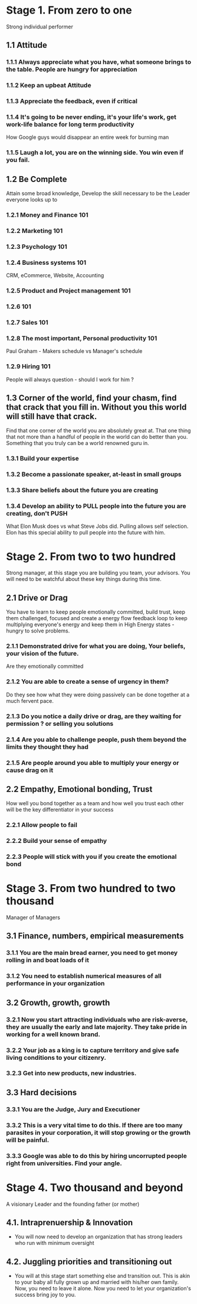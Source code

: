# Stage 1. From zero to one
Strong individual performer

## 1.1 Attitude

### 1.1.1 Always appreciate what you have, what someone brings to the table. People are hungry for appreciation

### 1.1.2 Keep an upbeat Attitude

### 1.1.3 Appreciate the feedback, even if critical

### 1.1.4 It's going to be never ending, it's your life's work, get work-life balance for long term productivity
How Google guys would disappear an entire week for burning man

### 1.1.5 Laugh a lot, you are on the winning side. You win even if you fail.

## 1.2 Be Complete
Attain some broad knowledge, Develop the skill necessary to be the Leader everyone looks up to

### 1.2.1 Money and Finance 101

### 1.2.2 Marketing 101

### 1.2.3 Psychology 101

### 1.2.4 Business systems 101
CRM, eCommerce, Website, Accounting

### 1.2.5 Product and Project management 101

### 1.2.6  101

### 1.2.7 Sales 101

### 1.2.8 The most important, Personal productivity 101
Paul Graham - Makers schedule vs Manager's schedule

### 1.2.9 Hiring 101
People will always question - should I work for him ?

## 1.3 Corner of the world, find your chasm, find that crack that you fill in. Without you this world will still have that crack.
Find that one corner of the world you are absolutely great at. That one thing that not more than a handful of people in the world can do better than you. Something that you truly can be a world renowned guru in.

### 1.3.1 Build your expertise

### 1.3.2 Become a passionate speaker, at-least in small groups

### 1.3.3 Share beliefs about the future you are creating

### 1.3.4 Develop an ability to PULL people into the future you are creating, don't PUSH
What Elon Musk does vs what Steve Jobs did.  Pulling allows self selection.  Elon has this special ability to pull people into the future with him.

# Stage 2. From two to two hundred
Strong manager, at this stage you are building you team, your advisors. You will need to be watchful about these key things during this time.

## 2.1 Drive or Drag
You have to learn to keep people emotionally committed, build trust, keep them challenged, focused and create a energy flow feedback loop to keep multiplying everyone's energy and keep them in High Energy states - hungry to solve problems.

### 2.1.1 Demonstrated drive for what you are doing, Your beliefs, your vision of the future.
Are they emotionally committed

### 2.1.2 You are able to create a sense of urgency in them?
Do they see how what they were doing passively can be done together at a much fervent pace.

### 2.1.3 Do you notice a daily drive or drag, are they waiting for permission ? or selling you solutions

### 2.1.4 Are you able to challenge people, push them beyond the limits they thought they had

### 2.1.5 Are people around you able to multiply your energy or cause drag on it

## 2.2 Empathy, Emotional bonding, Trust
How well you bond together as a team and how well you trust each other will be the key differentiator in your success

### 2.2.1 Allow people to fail

### 2.2.2 Build your sense of empathy

### 2.2.3 People will stick with you if you create the emotional bond

# Stage 3. From two hundred to two thousand
Manager of Managers

## 3.1 Finance, numbers, empirical measurements

### 3.1.1 You are the main bread earner, you need to get money rolling in and boat loads of it

### 3.1.2 You need to establish numerical measures of all performance in your organization

## 3.2 Growth, growth, growth

### 3.2.1 Now you start attracting individuals who are risk-averse, they are usually the early and late majority. They take pride in working for a well known brand.

### 3.2.2 Your job as a king is to capture territory and give safe living conditions to your citizenry.

### 3.2.3 Get into new products, new industries.

## 3.3 Hard decisions

### 3.3.1 You are the Judge, Jury and Executioner

### 3.3.2 This is a very vital time to do this. If there are too many parasites in your corporation, it will stop growing or the growth will be painful.

### 3.3.3 Google was able to do this by hiring uncorrupted people right from universities. Find your angle.

# Stage 4. Two thousand and beyond
A visionary Leader and the founding father (or mother)

## 4.1. Intraprenuership & Innovation
- You will now need to develop an organization that has strong leaders who run with minimum oversight

## 4.2. Juggling priorities and transitioning out
- You will at this stage start something else and transition out. This is akin to your baby all fully grown up and married with his/her own family.  Now, you need to leave it alone. Now you need to let your organization's success bring joy to you.
